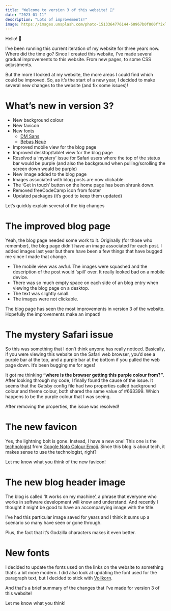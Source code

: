 ```yaml
---
title: "Welcome to version 3 of this website! 🎨"
date: "2023-01-11"
description: "Lots of improvements!"
image: https://images.unsplash.com/photo-1513364776144-60967b0f800f?ixlib=rb-4.0.3&q=80&fm=jpg&crop=entropy&cs=tinysrgb&w=4800
---
```


Hello! 👋

I’ve been running this current iteration of my website for three years now. Where did the time go? Since I created this website, I’ve made several gradual improvements to this website. From new pages, to some CSS adjustments.

But the more I looked at my website, the more areas I could find which could be improved. So, as it’s the start of a new year, I decided to make several new changes to the website (and fix some issues)!

# What’s new in version 3?

- New background colour
- New favicon
- New fonts
    - [DM Sans](https://fonts.google.com/specimen/DM%2BSans)
    - [Bebas Neue](https://fonts.google.com/specimen/Bebas+Neue?query=Bebas+Neue)
- Improved mobile view for the blog page
- Improved desktop/tablet view for the blog page
- Resolved a ‘mystery’ issue for Safari users where the top of the status bar would be purple (and also the background when pulling/scrolling the screen down would be purple)
- New image added to the blog page
- Images associated with blog posts are now clickable
- The ‘Get in touch’ button on the home page has been shrunk down.
- Removed freeCodeCamp icon from footer
- Updated packages (it’s good to keep them updated)

Let’s quickly explain several of the big changes

# The improved blog page

Yeah, the blog page needed some work to it. Originally (for those who remember), the blog page didn’t have an image associated for each post. I added images last year but there have been a few things that have bugged me since I made that change.

- The mobile view was awful. The images were squashed and the description of the post would ‘spill’ over. It really looked bad on a mobile device.
- There was so much empty space on each side of an blog entry when viewing the blog page on a desktop.
- The text was slightly small.
- The images were not clickable.

The blog page has seen the most improvements in version 3 of the website. Hopefully the improvements make an impact!

# The mystery Safari issue

So this was something that I don’t think anyone has really noticed. Basically, if you were viewing this website on the Safari web browser, you’d see a purple bar at the top, and a purple bar at the bottom if you pulled the web page down. It’s been bugging me for ages!

It got me thinking **“where is the browser getting this purple colour from?”**. After looking through my code, I finally found the cause of the issue. It seems that the Gatsby config file had two properties called background colour and theme colour, both shared the same value of #663399. Which happens to be the purple colour that I was seeing.

After removing the properties, the issue was resolved!

# The new favicon

Yes, the lightning bolt is gone. Instead, I have a new one! This one is the [technologist](https://emojipedia.org/google/15.0/man-technologist/) from [Google Noto Colour Emoji](https://fonts.google.com/noto/specimen/Noto+Color+Emoji). Since this blog is about tech, it makes sense to use the technologist, right?

Let me know what you think of the new favicon!

# The new blog header image

The blog is called ‘It works on my machine’, a phrase that everyone who works in software development will know and understand. And recently I thought it might be good to have an accompanying image with the title.

I’ve had this particular image saved for years and I think it sums up a scenario so many have seen or gone through.

Plus, the fact that it’s Godzilla characters makes it even better. 

# New fonts

I decided to update the fonts used on the links on the website to something that’s a bit more modern. I did also look at updating the font used for the paragraph text, but I decided to stick with [Vollkorn](http://vollkorn-typeface.com/).

And that's a brief summary of the changes that I've made for version 3 of this website!

Let me know what you think!
